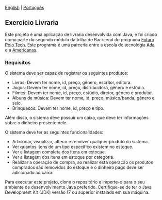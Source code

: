 [English](README.md) | [Português](README.pt-br.md)

## Exercício Livraria

Este projeto é uma aplicação de livraria desenvolvida com Java, e foi criado como parte do segundo módulo da trilha de Back-end do programa [Futuro Polo Tech](https://polotech.americanas.io/). Este programa é uma parceria entre a escola de tecnologia [Ada](https://ada.tech/sou-aluno) e a [Americanas](https://carreiras.americanas.com/).

### Requisitos

O sistema deve ser capaz de registrar os seguintes produtos:
- Livros: Devem ter nome, id, preço, gênero, escritor, editora.
- Jogos: Devem ter nome, id, preço, distribuidora, gênero e estúdio.
- Filmes: Devem ter nome, id, preço, estúdio, diretor, gênero e produtor.
- Álbuns de música: Devem ter nome, id, preço, músico/banda, gênero e selo.
- Brinquedos: Devem ter nome, id, preço e tipo.

Além disso, o sistema deve possuir um caixa, que deve ter informações sobre o dinheiro presente nele.

O sistema deve ter as seguintes funcionalidades:
- Adicionar, visualizar, alterar e remover qualquer produto do sistema.
- Ver quantos itens de um tipo específico existem no estoque.
- Ver a listagem completa dos itens em estoque.
- Ver a listagem dos itens em estoque por categoria.
- Realizar a operação de compra, ao realizar esta operação os produtos comprados são removidos do estoque e o dinheiro pago deve ser adicionado ao caixa.

Para executar este projeto, clone o repositório e importe-o para o seu ambiente de desenvolvimento Java preferido. 
Certifique-se de ter o Java Development Kit (JDK) versão 17 ou superior instalado em sua máquina.
